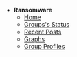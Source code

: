 - **Ransomware**    
    - [Home](README.md)
    - [Groups's Status](INDEX.md)
    - [Recent Posts](recentposts.md)
    - [Graphs](stats.md)
    - [Group Profiles](profiles.md)
    <!--- [notable projects](sidecar-projects.md)-->

